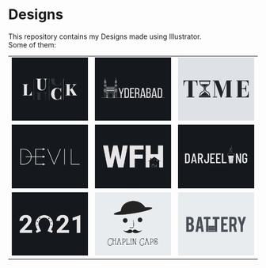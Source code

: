 # Designs
This repository contains my Designs made using Illustrator.<br>
Some of them:<br>
<table>
<tr><td><img src="./2020-12/png/06.12.2020.png"></td><td><img src="./2020-12/png/20.12.2020.png"></td><td><img src="./2020-11/png/16.11.2020.png"></td></tr>
<tr><td><img src="./2020-12/png/10.12.2020.png"></td><td><img src="./2021-01/png/05.01.2021.png"></td><td><img src="./2020-12/png/31.12.2020.png"></td></tr>
<tr><td><img src="./2021-01/png/01.01.2021.png"></td><td><img src="./2020-11/png/18.11.2020.png"></td><td><img src="./2020-11/png/28.11.2020.png"></td></tr>
</table>
